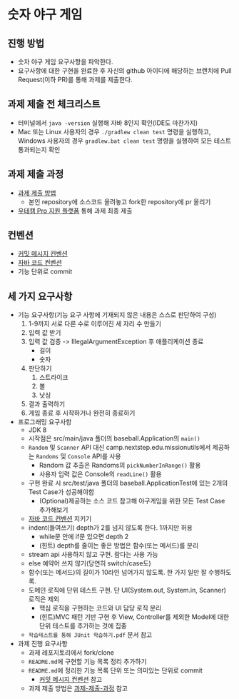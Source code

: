# 숫자 야구 게임
## 진행 방법
* 숫자 야구 게임 요구사항을 파악한다.
* 요구사항에 대한 구현을 완료한 후 자신의 github 아이디에 해당하는 브랜치에 Pull Request(이하 PR)를 통해 과제를 제출한다.

## 과제 제출 전 체크리스트
* 터미널에서 `java -version` 실행해 자바 8인지 확인(IDE도 마찬가지)
* Mac 또는 Linux 사용자의 경우 `./gradlew clean test` 명령을 실행하고, Windows 사용자의 경우 `gradlew.bat clean test` 명령을 실행하여 모든 테스트 통과되는지 확인

## 과제 제출 과정
* [과제 제출 방법](https://github.com/next-step/nextstep-docs/tree/master/precourse)
    * 본인 repository에 소스코드 올려놓고 fork한 repository에 pr 올리기
* [우테캠 Pro 지원 플랫폼](https://apply.techcourse.co.kr/) 통해 과제 최종 제출

## 컨벤션
* [커밋 메시지 컨벤션](https://gist.github.com/stephenparish/9941e89d80e2bc58a153)
* [자바 코드 컨벤션](https://github.com/woowacourse/woowacourse-docs/tree/master/styleguide/java)
* 기능 단위로 commit

## 세 가지 요구사항
* 기능 요구사항(기능 요구 사항에 기재되지 않은 내용은 스스로 판단하여 구성)
    1. 1-9까지 서로 다른 수로 이루어진 세 자리 수 만들기
    2. 입력 값 받기
    3. 입력 값 검증 -> IllegalArgumentException 후 애플리케이션 종료
        * 길이
        * 숫자
    4. 판단하기
        1. 스트라이크
        2. 볼
        3. 낫싱
    5. 결과 출력하기
    6. 게임 종료 후 시작하거나 완전히 종료하기
* 프로그래밍 요구사항
    * JDK 8
    * 시작점은 src/main/java 폴더의 baseball.Application의 `main()`
    * `Random` 및 `Scanner` API 대신 camp.nextstep.edu.missionutils에서 제공하는 `Randoms` 및 `Console` API를 사용
        * Random 값 추출은 Randoms의 `pickNumberInRange()` 활용
        * 사용자 입력 값은 Console의 `readLine()` 활용
    * 구현 완료 시 src/test/java 폴더의 baseball.ApplicationTest에 있는 2개의 Test Case가 성공해야함
        * (Optional)제공하는 소스 코드 참고해 야구게임을 위한 모든 Test Case 추가해보기
    * [자바 코드 컨벤션](#컨벤션) 지키기
    * indent(들여쓰기) depth가 2를 넘지 않도록 한다. 1까지만 허용
      * while문 안에 if문 있으면 depth 2
      * (힌트) depth를 줄이는 좋은 방법은 함수(또는 메서드)를 분리
    * stream api 사용하지 않고 구현. 람다는 사용 가능
    * else 예약어 쓰지 않기(당연히 switch/case도)
    * 함수(또는 메서드)의 길이가 10라인 넘어가지 않도록. 한 가지 일만 잘 수행하도록.
    * 도메인 로직에 단위 테스트 구현. 단 UI(System.out, System.in, Scanner) 로직은 제외
        * 핵심 로직을 구현하는 코드와 UI 담당 로직 분리
        * (힌트)MVC 패턴 기반 구현 후 View, Controller를 제외한 Model에 대한 단위 테스트를 추가하는 것에 집중
    * `학습테스트를 통해 JUnit 학습하기.pdf` 문서 참고
* 과제 진행 요구사항
    * 과제 레포지토리에서 fork/clone
    * `README.md`에 구현할 기능 목록 정리 추가하기
    * `README.md`에 정리한 기능 목록 단위 또는 의미있는 단위로 commit
        * [커밋 메시지 컨벤션](#컨벤션) 참고
    * 과제 제출 방법은 [과제-제출-과정](#과제-제출-과정) 참고
